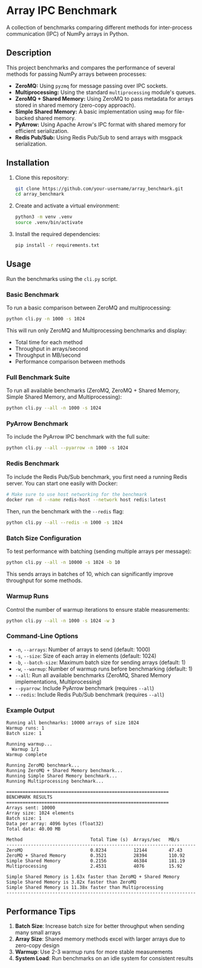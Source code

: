 # Array IPC Benchmark

A collection of benchmarks comparing different methods for inter-process communication (IPC) of NumPy arrays in Python.

## Description

This project benchmarks and compares the performance of several methods for passing NumPy arrays between processes:

*   **ZeroMQ:** Using `pyzmq` for message passing over IPC sockets.
*   **Multiprocessing:** Using the standard `multiprocessing` module's queues.
*   **ZeroMQ + Shared Memory:** Using ZeroMQ to pass metadata for arrays stored in shared memory (zero-copy approach).
*   **Simple Shared Memory:** A basic implementation using `mmap` for file-backed shared memory.
*   **PyArrow:** Using Apache Arrow's IPC format with shared memory for efficient serialization.
*   **Redis Pub/Sub:** Using Redis Pub/Sub to send arrays with msgpack serialization.

## Installation

1.  Clone this repository:
    ```bash
    git clone https://github.com/your-username/array_benchmark.git
    cd array_benchmark
    ```

2.  Create and activate a virtual environment:
    ```bash
    python3 -m venv .venv
    source .venv/bin/activate
    ```

3.  Install the required dependencies:
    ```bash
    pip install -r requirements.txt
    ```

## Usage

Run the benchmarks using the `cli.py` script.

### Basic Benchmark

To run a basic comparison between ZeroMQ and multiprocessing:

```bash
python cli.py -n 1000 -s 1024
```

This will run only ZeroMQ and Multiprocessing benchmarks and display:
- Total time for each method
- Throughput in arrays/second
- Throughput in MB/second
- Performance comparison between methods

### Full Benchmark Suite

To run all available benchmarks (ZeroMQ, ZeroMQ + Shared Memory, Simple Shared Memory, and Multiprocessing):

```bash
python cli.py --all -n 1000 -s 1024
```

### PyArrow Benchmark

To include the PyArrow IPC benchmark with the full suite:

```bash
python cli.py --all --pyarrow -n 1000 -s 1024
```

### Redis Benchmark

To include the Redis Pub/Sub benchmark, you first need a running Redis server.
You can start one easily with Docker:

```bash
# Make sure to use host networking for the benchmark
docker run -d --name redis-host --network host redis:latest
```

Then, run the benchmark with the `--redis` flag:

```bash
python cli.py --all --redis -n 1000 -s 1024
```

### Batch Size Configuration

To test performance with batching (sending multiple arrays per message):

```bash
python cli.py --all -n 10000 -s 1024 -b 10
```

This sends arrays in batches of 10, which can significantly improve throughput for some methods.

### Warmup Runs

Control the number of warmup iterations to ensure stable measurements:

```bash
python cli.py --all -n 1000 -s 1024 -w 3
```

### Command-Line Options

*   `-n`, `--arrays`: Number of arrays to send (default: 1000)
*   `-s`, `--size`: Size of each array in elements (default: 1024)
*   `-b`, `--batch-size`: Maximum batch size for sending arrays (default: 1)
*   `-w`, `--warmup`: Number of warmup runs before benchmarking (default: 1)
*   `--all`: Run all available benchmarks (ZeroMQ, Shared Memory implementations, Multiprocessing)
*   `--pyarrow`: Include PyArrow benchmark (requires `--all`)
*   `--redis`: Include Redis Pub/Sub benchmark (requires `--all`)

### Example Output

```
Running all benchmarks: 10000 arrays of size 1024
Warmup runs: 1
Batch size: 1

Running warmup...
  Warmup 1/1
Warmup complete

Running ZeroMQ benchmark...
Running ZeroMQ + Shared Memory benchmark...
Running Simple Shared Memory benchmark...
Running Multiprocessing benchmark...

============================================================
BENCHMARK RESULTS
============================================================
Arrays sent: 10000
Array size: 1024 elements
Batch size: 1
Data per array: 4096 bytes (float32)
Total data: 40.00 MB

Method                         Total Time (s)  Arrays/sec   MB/s
----------------------------------------------------------------------
ZeroMQ                         0.8234          12144        47.43
ZeroMQ + Shared Memory         0.3521          28394        110.92
Simple Shared Memory           0.2156          46384        181.19
Multiprocessing                2.4531          4076         15.92

Simple Shared Memory is 1.63x faster than ZeroMQ + Shared Memory
Simple Shared Memory is 3.82x faster than ZeroMQ
Simple Shared Memory is 11.38x faster than Multiprocessing
----------------------------------------------------------------------
```

## Performance Tips

1. **Batch Size**: Increase batch size for better throughput when sending many small arrays
2. **Array Size**: Shared memory methods excel with larger arrays due to zero-copy design
3. **Warmup**: Use 2-3 warmup runs for more stable measurements
4. **System Load**: Run benchmarks on an idle system for consistent results
